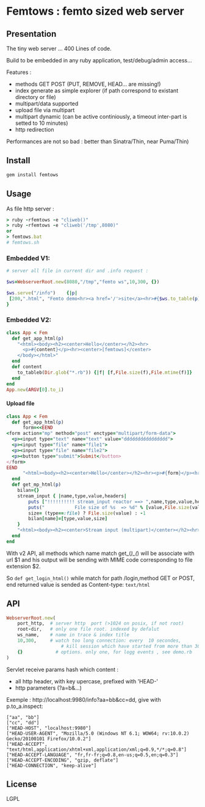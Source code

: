 # Femtows : femto sized web server
## Presentation 

The tiny web server ...
400 Lines of code.

Build to be embedded in any ruby application, test/debug/admin access...

Features :

* methods GET POST (PUT, REMOVE, HEAD... are missing!)
* index generate as simple explorer (if path correspond to existant directory or file)
* multipart/data supported
* upload file via multipart
* multipart dynamic (can be active continiously, a timeout inter-part is setted to 10 minutes)
* http redirection

Performances are not so bad : better than Sinatra/Thin, near Puma/Thin)

## Install

```bash
gem install femtows
```

## Usage

As file http server :
```ruby
> ruby -rfemtows -e "cliweb()"
> ruby -rfemtows -e "cliweb('/tmp',8080)"
or
> femtows.bat
# femtows.sh
```

### Embedded V1:

```ruby
# server all file in current dir and .info request :

$ws=WebserverRoot.new(8080,"/tmp","femto ws",10,300, {})

$ws.serve("/info")    {|p|  
 [200,".html", "Femto demo<hr><a href='/'>site</a><hr>#{$ws.to_table(p)}" ] 
}
```

### Embedded V2:
```ruby
class App < Fem
  def get_app_html(p)
    "<html><body><h2><center>Hello</center></h2><hr>
      <p>#{content}</p><hr><center>[femtows]</center>
    </body></html>"
  end
  def content
    to_tableb(Dir.glob("*.rb")) {|f| [f,File.size(f),File.mtime(f)]}
  end
end
App.new(ARGV[0].to_i)
```

#### Upload file 

```ruby
class App < Fem
  def get_app_html(p)
	  form=<<EEND
<form action="mp" method="post" enctype="multipart/form-data">
  <p><input type="text" name="text" value="dddddddddddddddd">
  <p><input type="file" name="file1">
  <p><input type="file" name="file2">
  <p><button type="submit">Submit</button>
</form>
EEND
      "<html><body><h2><center>Hello</center></h2><hr><p>#{form}</p><hr><center>[femtows]</center></body>"
  end
  def get_mp_html(p)
	bilan={}
	stream_input { |name,type,value,headers|
		puts ["!!!!!!!!!! stream_input reactor ==> ",name,type,value,headers].join(" ")
		puts("           File size of %s  => %d" % [value,File.size(value)]) if type==:file
		size= (type==:file) ? File.size(value) : -1
		bilan[name]=[type,value,size]
	}
    "<html><body><h2><center>Stream input (multipart)</center></h2><hr><p>#{bilan.inspect.split(",").join("<br>")}</p><hr><center>[femtows]</center></body>"
  end
end
```

With v2 API, all methods which name match get_(*)_(*) will be associate with url $1
and his output will be sending with MIME code corresponding to file extension $2.

So ```def get_login_html()``` while match for path /login,method GET or POST, end returned value is sended as Content-type: ```text/html```



## API

```ruby
WebserverRoot.new(
	port_http,  # server http  port (>1024 on posix, if not root)
	root-dir,	# only one file root. indexed by defalut
	ws_name,	# name in trace & index title 
	10,300, 	# watch too long connection: every  10 secondes, 
				    # kill session which have started from more than 300 seconds
	{}			  # options. only one, for logg events , see demo.rb
)
```

Servlet receive params hash which content :

 - all http header, with key upercase, prefixed with 'HEAD-'
 - http parameters (?a=b&...)

Exemple : http://localhost:9980/info?aa=bb&cc=dd, give with p.to_a.inspect:

```
["aa", "bb"]
["cc", "dd"]
["HEAD-HOST", "localhost:9980"]
["HEAD-USER-AGENT", "Mozilla/5.0 (Windows NT 6.1; WOW64; rv:10.0.2) Gecko/20100101 Firefox/10.0.2"]
["HEAD-ACCEPT", "text/html,application/xhtml+xml,application/xml;q=0.9,*/*;q=0.8"]
["HEAD-ACCEPT-LANGUAGE", "fr,fr-fr;q=0.8,en-us;q=0.5,en;q=0.3"]
["HEAD-ACCEPT-ENCODING", "gzip, deflate"]
["HEAD-CONNECTION", "keep-alive"]
```
## License

LGPL
